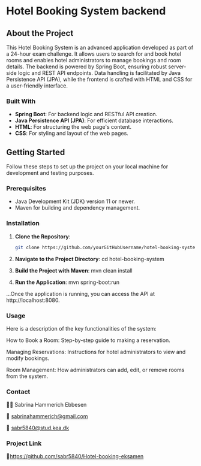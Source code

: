 # Hotel Booking System backend

## About the Project
This Hotel Booking System is an advanced application developed as part of a 24-hour exam challenge. It allows users to search for and book hotel rooms and enables hotel administrators to manage bookings and room details. The backend is powered by Spring Boot, ensuring robust server-side logic and REST API endpoints. Data handling is facilitated by Java Persistence API (JPA), while the frontend is crafted with HTML and CSS for a user-friendly interface.

### Built With
- **Spring Boot**: For backend logic and RESTful API creation.
- **Java Persistence API (JPA)**: For efficient database interactions.
- **HTML**: For structuring the web page's content.
- **CSS**: For styling and layout of the web pages.

## Getting Started

Follow these steps to set up the project on your local machine for development and testing purposes.

### Prerequisites

- Java Development Kit (JDK) version 11 or newer.
- Maven for building and dependency management.

### Installation

1. **Clone the Repository**:
   ```sh
   git clone https://github.com/yourGitHubUsername/hotel-booking-system.git
   
2. **Navigate to the Project Directory**:
cd hotel-booking-system

3. **Build the Project with Maven**:
mvn clean install

3. **Run the Application**:
mvn spring-boot:run

...Once the application is running, you can access the API at http://localhost:8080.

### Usage

Here is a description of the key functionalities of the system:

How to Book a Room: Step-by-step guide to making a reservation.

Managing Reservations: Instructions for hotel administrators to view and modify bookings.

Room Management: How administrators can add, edit, or remove rooms from the system.

### Contact

👩🏼 Sabrina Hammerich Ebbesen

📩 sabrinahammerich@gmail.com 

📩 sabr5840@stud.kea.dk

### Project Link

🔗https://github.com/sabr5840/Hotel-booking-eksamen

